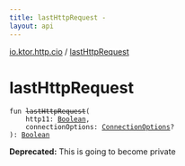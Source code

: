 ```yaml
---
title: lastHttpRequest - 
layout: api
---
```


<div class='api-docs-breadcrumbs'><a href="index.html">io.ktor.http.cio</a> / <a href="./last-http-request.html">lastHttpRequest</a></div>

# lastHttpRequest

<div class="signature"><code><span class="keyword">fun </span><s><span class="identifier">lastHttpRequest</span></s><span class="symbol">(</span><br/>&nbsp;&nbsp;&nbsp;&nbsp;<span class="parameterName" id="io.ktor.http.cio$lastHttpRequest(kotlin.Boolean, io.ktor.http.cio.ConnectionOptions)/http11">http11</span><span class="symbol">:</span>&nbsp;<a href="https://kotlinlang.org/api/latest/jvm/stdlib/kotlin/-boolean/index.html"><span class="identifier">Boolean</span></a><span class="symbol">, </span><br/>&nbsp;&nbsp;&nbsp;&nbsp;<span class="parameterName" id="io.ktor.http.cio$lastHttpRequest(kotlin.Boolean, io.ktor.http.cio.ConnectionOptions)/connectionOptions">connectionOptions</span><span class="symbol">:</span>&nbsp;<a href="-connection-options/index.html"><span class="identifier">ConnectionOptions</span></a><span class="symbol">?</span><br/><span class="symbol">)</span><span class="symbol">: </span><a href="https://kotlinlang.org/api/latest/jvm/stdlib/kotlin/-boolean/index.html"><span class="identifier">Boolean</span></a></code></div>

**Deprecated:** This is going to become private

